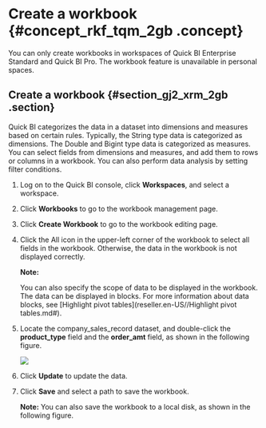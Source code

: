 # Create a workbook {#concept_rkf_tqm_2gb .concept}

You can only create workbooks in workspaces of Quick BI Enterprise Standard and Quick BI Pro. The workbook feature is unavailable in personal spaces.

## Create a workbook {#section_gj2_xrm_2gb .section}

Quick BI categorizes the data in a dataset into dimensions and measures based on certain rules. Typically, the String type data is categorized as dimensions. The Double and Bigint type data is categorized as measures. You can select fields from dimensions and measures, and add them to rows or columns in a workbook. You can also perform data analysis by setting filter conditions.

1.  Log on to the Quick BI console, click **Workspaces**, and select a workspace.
2.  Click **Workbooks** to go to the workbook management page.
3.  Click **Create Workbook** to go to the workbook editing page.
4.  Click the All icon in the upper-left corner of the workbook to select all fields in the workbook. Otherwise, the data in the workbook is not displayed correctly.

    **Note:** 

    You can also specify the scope of data to be displayed in the workbook. The data can be displayed in blocks. For more information about data blocks, see [Highlight pivot tables](reseller.en-US//Highlight pivot tables.md#).

5.  Locate the company\_sales\_record dataset, and double-click the **product\_type** field and the **order\_amt** field, as shown in the following figure.

    ![](http://static-aliyun-doc.oss-cn-hangzhou.aliyuncs.com/assets/img/9078/15577344296296_en-US.png)

6.  Click **Update** to update the data.
7.  Click **Save** and select a path to save the workbook.

    **Note:** You can also save the workbook to a local disk, as shown in the following figure.


